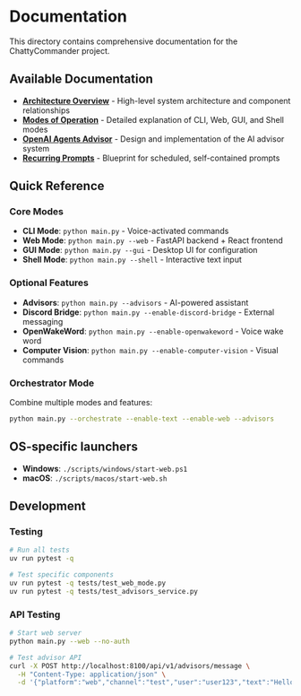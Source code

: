 
# Documentation

This directory contains comprehensive documentation for the ChattyCommander project.

## Available Documentation

- **[Architecture Overview](ARCHITECTURE_OVERVIEW.md)** - High-level system architecture and component relationships
- **[Modes of Operation](MODES_OF_OPERATION.md)** - Detailed explanation of CLI, Web, GUI, and Shell modes
- **[OpenAI Agents Advisor](OPENAI_AGENTS_ADVISOR.md)** - Design and implementation of the AI advisor system
- **[Recurring Prompts](RECURRING_PROMPTS.md)** - Blueprint for scheduled, self-contained prompts

## Quick Reference

### Core Modes
- **CLI Mode**: `python main.py` - Voice-activated commands
- **Web Mode**: `python main.py --web` - FastAPI backend + React frontend
- **GUI Mode**: `python main.py --gui` - Desktop UI for configuration
- **Shell Mode**: `python main.py --shell` - Interactive text input

### Optional Features
- **Advisors**: `python main.py --advisors` - AI-powered assistant
- **Discord Bridge**: `python main.py --enable-discord-bridge` - External messaging
- **OpenWakeWord**: `python main.py --enable-openwakeword` - Voice wake word
- **Computer Vision**: `python main.py --enable-computer-vision` - Visual commands

### Orchestrator Mode
Combine multiple modes and features:
```bash
python main.py --orchestrate --enable-text --enable-web --advisors
```

## OS-specific launchers

- **Windows**: `./scripts/windows/start-web.ps1`
- **macOS**: `./scripts/macos/start-web.sh`

## Development

### Testing
```bash
# Run all tests
uv run pytest -q

# Test specific components
uv run pytest -q tests/test_web_mode.py
uv run pytest -q tests/test_advisors_service.py
```

### API Testing
```bash
# Start web server
python main.py --web --no-auth

# Test advisor API
curl -X POST http://localhost:8100/api/v1/advisors/message \
  -H "Content-Type: application/json" \
  -d '{"platform":"web","channel":"test","user":"user123","text":"Hello"}'
```
